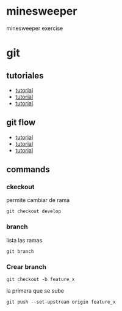 # minesweeper
minesweeper exercise



# git

## tutoriales

- [tutorial](https://www.diegocmartin.com/tutorial-git/)
- [tutorial](https://rogerdudler.github.io/git-guide/index.es.html)
- [tutorial](https://www.ionos.es/digitalguide/paginas-web/desarrollo-web/tutorial-de-git/)

## git flow

- [tutorial](https://aprendegit.com/que-es-git-flow/)
- [tutorial](https://cleventy.com/que-es-git-flow-y-como-funciona/#:~:text=Es%20ah%C3%AD%20donde%20entra%20en,a%20los%20lanzamientos%20del%20proyecto.)
- [tutorial](https://www.atlassian.com/es/git/tutorials/comparing-workflows/gitflow-workflow)

## commands

### ckeckout
permite cambiar de rama
~~~
git checkout develop
~~~

### branch
lista las ramas
~~~
git branch
~~~


### Crear branch

~~~
git checkout -b feature_x
~~~

la primera que se sube 
~~~
git push --set-upstream origin feature_x
~~~


